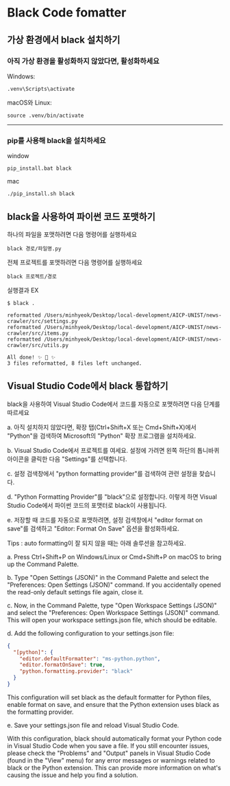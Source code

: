 # Black Code fomatter

## 가상 환경에서 black 설치하기

### 아직 가상 환경을 활성화하지 않았다면, 활성화하세요

Windows:

```
.venv\Scripts\activate
```

macOS와 Linux:

```
source .venv/bin/activate
```

---

### pip를 사용해 black을 설치하세요

window

```
pip_install.bat black
```

mac

```
./pip_install.sh black
```

## black을 사용하여 파이썬 코드 포맷하기

하나의 파일을 포맷하려면 다음 명령어를 실행하세요

```
black 경로/파일명.py
```

전체 프로젝트를 포맷하려면 다음 명령어를 실행하세요

```
black 프로젝트/경로
```

실행결과 EX

```
$ black .
```

```
reformatted /Users/minhyeok/Desktop/local-development/AICP-UNIST/news-crawler/src/settings.py
reformatted /Users/minhyeok/Desktop/local-development/AICP-UNIST/news-crawler/src/items.py
reformatted /Users/minhyeok/Desktop/local-development/AICP-UNIST/news-crawler/src/utils.py

All done! ✨ 🍰 ✨
3 files reformatted, 8 files left unchanged.
```

## Visual Studio Code에서 black 통합하기

black을 사용하여 Visual Studio Code에서 코드를 자동으로 포맷하려면 다음 단계를 따르세요

a. 아직 설치하지 않았다면, 확장 탭(Ctrl+Shift+X 또는 Cmd+Shift+X)에서 "Python"을 검색하여 Microsoft의 "Python" 확장 프로그램을 설치하세요.

b. Visual Studio Code에서 프로젝트를 여세요. 설정에 가려면 왼쪽 하단의 톱니바퀴 아이콘을 클릭한 다음 "Settings"를 선택합니다.

c. 설정 검색창에서 "python formatting provider"를 검색하여 관련 설정을 찾습니다.

d. "Python Formatting Provider"를 "black"으로 설정합니다. 이렇게 하면 Visual Studio Code에서 파이썬 코드의 포맷터로 black이 사용됩니다.

e. 저장할 때 코드를 자동으로 포맷하려면, 설정 검색창에서 "editor format on save"를 검색하고 "Editor: Format On Save" 옵션을 활성화하세요.

Tips :
auto formatting이 잘 되지 않을 때는 아래 솔루션을 참고하세요.

a. Press Ctrl+Shift+P on Windows/Linux or Cmd+Shift+P on macOS to bring up the Command Palette.

b. Type "Open Settings (JSON)" in the Command Palette and select the "Preferences: Open Settings (JSON)" command. If you accidentally opened the read-only default settings file again, close it.

c. Now, in the Command Palette, type "Open Workspace Settings (JSON)" and select the "Preferences: Open Workspace Settings (JSON)" command. This will open your workspace settings.json file, which should be editable.

d. Add the following configuration to your settings.json file:

```json
{
  "[python]": {
    "editor.defaultFormatter": "ms-python.python",
    "editor.formatOnSave": true,
    "python.formatting.provider": "black"
  }
}
```

This configuration will set black as the default formatter for Python files, enable format on save, and ensure that the Python extension uses black as the formatting provider.

e. Save your settings.json file and reload Visual Studio Code.

With this configuration, black should automatically format your Python code in Visual Studio Code when you save a file. If you still encounter issues, please check the "Problems" and "Output" panels in Visual Studio Code (found in the "View" menu) for any error messages or warnings related to black or the Python extension. This can provide more information on what's causing the issue and help you find a solution.
